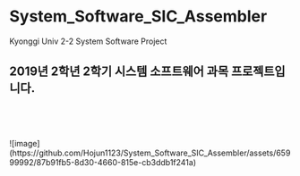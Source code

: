 # System_Software_SIC_Assembler
Kyonggi Univ 2-2 System Software Project

2019년 2학년 2학기 시스템 소프트웨어 과목 프로젝트입니다.
<br>
<br>
------
<br>
<br>
![image](https://github.com/Hojun1123/System_Software_SIC_Assembler/assets/65999992/87b91fb5-8d30-4660-815e-cb3ddb1f241a)
